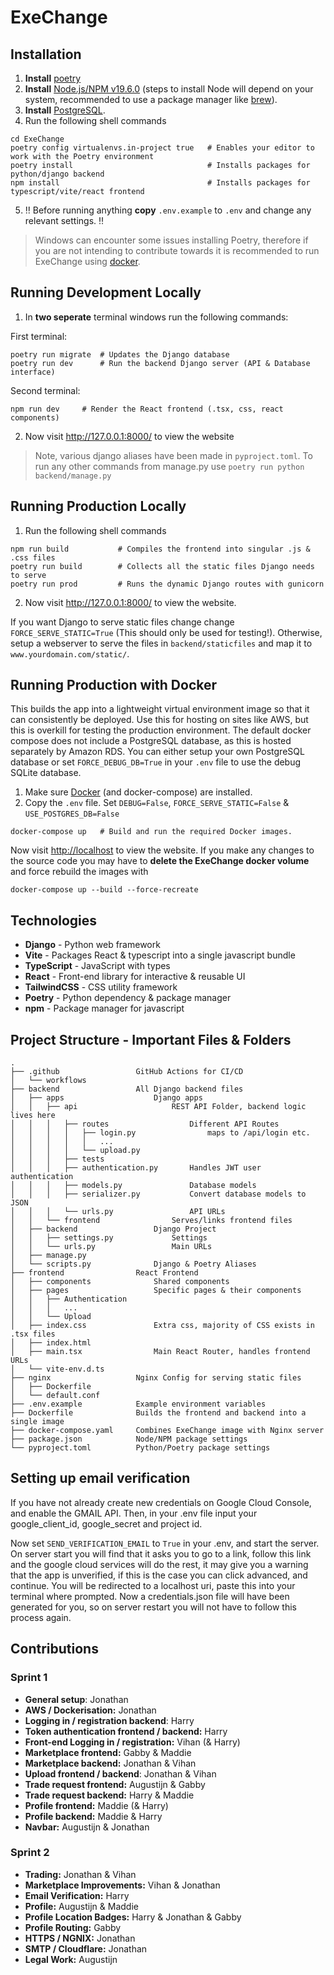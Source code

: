 # ExeChange

## Installation

1. **Install** [poetry](https://python-poetry.org/docs/#installing-with-the-official-installer)
2. **Install** [Node.js/NPM v19.6.0](https://nodejs.org/en/) (steps to install Node will depend on your system, recommended to use a package manager like [brew](https://formulae.brew.sh/formula/node)).
3. **Install** [PostgreSQL](https://formulae.brew.sh/formula/postgresql@14).
4. Run the following shell commands

```shell
cd ExeChange
poetry config virtualenvs.in-project true   # Enables your editor to work with the Poetry environment
poetry install                              # Installs packages for python/django backend
npm install                                 # Installs packages for typescript/vite/react frontend
```

5. :bangbang: Before running anything **copy** `.env.example` to `.env` and change any relevant settings. :bangbang:

> Windows can encounter some issues installing Poetry, therefore if you are not intending to contribute towards it is recommended to run ExeChange using [docker](#running-production-with-docker).

## Running Development Locally

1. In **two seperate** terminal windows run the following commands:

First terminal:

```shell
poetry run migrate  # Updates the Django database
poetry run dev      # Run the backend Django server (API & Database interface)
```

Second terminal:

```shell
npm run dev     # Render the React frontend (.tsx, css, react components)
```

2. Now visit <http://127.0.0.1:8000/> to view the website

> Note, various django aliases have been made in `pyproject.toml`. To run any other commands from manage.py use `poetry run python backend/manage.py`

## Running Production Locally

1. Run the following shell commands

```shell
npm run build           # Compiles the frontend into singular .js & .css files
poetry run build        # Collects all the static files Django needs to serve
poetry run prod         # Runs the dynamic Django routes with gunicorn
```

2. Now visit <http://127.0.0.1:8000/> to view the website.

If you want Django to serve static files change change `FORCE_SERVE_STATIC=True` (This should only be used for testing!). Otherwise, setup a webserver to serve the files in `backend/staticfiles` and map it to `www.yourdomain.com/static/`.

## Running Production with Docker

This builds the app into a lightweight virtual environment image so that it can consistently be deployed. Use this for hosting on sites like AWS, but this is overkill for testing the production environment. The default docker compose does not include a PostgreSQL database, as this is hosted separately by Amazon RDS. You can either setup your own PostgreSQL database or set `FORCE_DEBUG_DB=True` in your `.env` file to use the debug SQLite database.

1. Make sure [Docker](https://docs.docker.com/get-docker/) (and docker-compose) are installed.
2. Copy the `.env` file. Set `DEBUG=False`, `FORCE_SERVE_STATIC=False` & `USE_POSTGRES_DB=False`

```shell
docker-compose up   # Build and run the required Docker images.
```

Now visit <http://localhost> to view the website. If you make any changes to the source code you may have to **delete the ExeChange docker volume** and force rebuild the images with

```shell
docker-compose up --build --force-recreate
```

## Technologies

- **Django** - Python web framework
- **Vite** - Packages React & typescript into a single javascript bundle
- **TypeScript** - JavaScript with types
- **React** - Front-end library for interactive & reusable UI
- **TailwindCSS** - CSS utility framework
- **Poetry** - Python dependency & package manager
- **npm** - Package manager for javascript

## Project Structure - Important Files & Folders

```
.
├── .github                 GitHub Actions for CI/CD
│   └── workflows
├── backend                 All Django backend files
│   ├── apps                    Django apps
│   │   ├── api                     REST API Folder, backend logic lives here
│   │   │   ├── routes                  Different API Routes
│   │   │   │   ├── login.py                maps to /api/login etc.
│   │   │   │   │   ...
│   │   │   │   └── upload.py
│   │   │   ├── tests
│   │   │   ├── authentication.py       Handles JWT user authentication
│   │   │   ├── models.py               Database models
│   │   │   ├── serializer.py           Convert database models to JSON
│   │   │   └── urls.py                 API URLs
│   │   └── frontend                Serves/links frontend files
│   ├── backend                 Django Project
│   │   ├── settings.py             Settings
│   │   └── urls.py                 Main URLs
│   ├── manage.py
│   └── scripts.py              Django & Poetry Aliases
├── frontend                React Frontend
│   ├── components              Shared components
│   ├── pages                   Specific pages & their components
│   │   ├── Authentication
│   │   │   ...
│   │   └── Upload
│   ├── index.css               Extra css, majority of CSS exists in .tsx files
│   ├── index.html
│   ├── main.tsx                Main React Router, handles frontend URLs
│   └── vite-env.d.ts
├── nginx                   Nginx Config for serving static files
│   ├── Dockerfile
│   └── default.conf
├── .env.example            Example environment variables
├── Dockerfile              Builds the frontend and backend into a single image
├── docker-compose.yaml     Combines ExeChange image with Nginx server
├── package.json            Node/NPM package settings
└── pyproject.toml          Python/Poetry package settings
```

## Setting up email verification

If you have not already create new credentials on Google Cloud Console, and enable the GMAIL API. Then, in your .env file input your google_client_id, google_secret and project id.

Now set `SEND_VERIFICATION_EMAIL` to `True` in your .env, and start the server. On server start you will find that it asks you to go to a link, follow this link and the google cloud services will do the rest, it may give you a warning that the app is unverified, if this is the case you can click advanced, and continue. You will be redirected to a localhost uri, paste this into your terminal where prompted. Now a credentials.json file will have been generated for you, so on server restart you will not have to follow this process again.

## Contributions
### Sprint 1
- **General setup**: Jonathan
- **AWS / Dockerisation:** Jonathan
- **Logging in / registration backend**: Harry
- **Token authentication frontend / backend:** Harry
- **Front-end Logging in / registration:** Vihan (& Harry)
- **Marketplace frontend:** Gabby & Maddie
- **Marketplace backend:** Jonathan & Vihan
- **Upload frontend / backend**: Jonathan & Vihan
- **Trade request frontend:** Augustijn & Gabby
- **Trade request backend:** Harry & Maddie
- **Profile frontend:** Maddie (& Harry)
- **Profile backend:** Maddie & Harry
- **Navbar:** Augustijn & Jonathan

### Sprint 2
- **Trading:** Jonathan & Vihan
- **Marketplace Improvements:** Vihan & Jonathan
- **Email Verification:** Harry
- **Profile:** Augustijn & Maddie
- **Profile Location Badges:** Harry & Jonathan & Gabby
- **Profile Routing:** Gabby
- **HTTPS / NGNIX:** Jonathan
- **SMTP / Cloudflare:** Jonathan
- **Legal Work:** Augustijn
